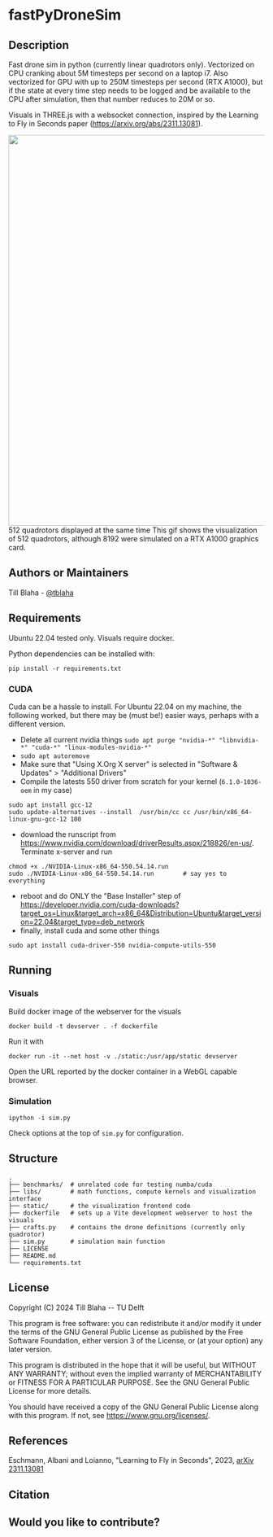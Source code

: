 <!--- 
    This is a README.md template for releasing a code project in a GitHub/Gitlab repository.    
    Under each section you can find commented text with explanation on what to add in each section.  
    Please modify the sections depending on needs, and delete all commented text once the README is done.   
    https://github.com/HeatherAn/recommended-coding-practices/blob/main/templates/README_code.md
-->

# fastPyDroneSim

## Description

<!--- Provide description of the contents of the code repository   
    * Provide information about what the code does  
    * Provide links for demos, blog posts, etc. (if applicable)  
    * Mention any caveats and assumptions that were considered  
-->  

Fast drone sim in python (currently linear quadrotors only). Vectorized on CPU
cranking about 5M timesteps per second on a laptop i7. 
Also vectorized for GPU with up to 250M timesteps per second (RTX A1000), but if
the state at every time step needs to be logged and be available to the CPU after simulation, then
that number reduces to 20M or so.

Visuals in THREE.js with a websocket connection, inspired by the Learning to Fly in Seconds paper (https://arxiv.org/abs/2311.13081).

<img src="docs/512quadRotors.gif" width="768">512 quadrotors displayed at the same time</img>
This gif shows the visualization of 512 quadrotors, although 8192 were simulated on a RTX A1000 graphics card.

<!--- Provide a changelog (if applicable)  
## History

-->



## Authors or Maintainers

<!--- Provide information about authors, maintainers and collaborators specifying contact details and role within the project, e.g.:   
    * Full name ([@GitHub username](https://github.com/username), [ORCID](https://doi.org/...), email address, institution/employer (role)  
-->

Till Blaha - [@tblaha](https://github.com/tblaha)



<!--- Provide a table of contents to help readers navigate the README  
## Table of Contents

-->



## Requirements  

Ubuntu 22.04 tested only. Visuals require docker.

Python dependencies can be installed with:

    pip install -r requirements.txt


### CUDA

Cuda can be a hassle to install. For Ubuntu 22.04 on my machine, the following
worked, but there may be (must be!) easier ways, perhaps with a different version.

- Delete all current nvidia things `sudo apt purge "nvidia-*" "libnvidia-*" "cuda-*" "linux-modules-nvidia-*"`
- `sudo apt autoremove`
- Make sure that "Using X.Org X server" is selected in "Software & Updates" > "Additional Drivers"
- Compile the latests 550 driver from scratch for your kernel (`6.1.0-1036-oem` in my case)
```
sudo apt install gcc-12
sudo update-alternatives --install  /usr/bin/cc cc /usr/bin/x86_64-linux-gnu-gcc-12 100
```
- download the runscript from https://www.nvidia.com/download/driverResults.aspx/218826/en-us/. Terminate x-server and run
```
chmod +x ./NVIDIA-Linux-x86_64-550.54.14.run
sudo ./NVIDIA-Linux-x86_64-550.54.14.run        # say yes to everything
```

- reboot and do ONLY the "Base Installer" step of https://developer.nvidia.com/cuda-downloads?target_os=Linux&target_arch=x86_64&Distribution=Ubuntu&target_version=22.04&target_type=deb_network
- finally, install cuda and some other things

```
sudo apt install cuda-driver-550 nvidia-compute-utils-550
```


<!--- Add badges of requirements e.g.:  
    [![Python 3.6](https://img.shields.io/badge/Python-3.6-3776AB)](https://www.python.org/downloads/release/python-360/)  
-->  

<!--- Provide details of the software required   
    * Add a `requirements.txt` file to the root directory for installing the necessary dependencies.   
    * Describe how to install requirements e.g. when using pip:  

        To install requirements:

        ```
            setup
            pip install -r requirements.txt
        ```

    * Alternatively, create an INSTALL.md. 
    * Provide any further instructions on how others can make sure the scripts are running for benchmarking examples (e.g. by using computational notebooks such as Jupyter notebooks) 
-->


## Running


### Visuals

Build docker image of the webserver for the visuals

    docker build -t devserver . -f dockerfile

Run it with

    docker run -it --net host -v ./static:/usr/app/static devserver

Open the URL reported by the docker container in a WebGL capable browser.


### Simulation

    ipython -i sim.py

Check options at the top of `sim.py` for configuration.



## Structure

<!--- Add here the directory structure of the repo, including file/directory naming conventions  
-->

```
.
├── benchmarks/  # unrelated code for testing numba/cuda
├── libs/        # math functions, compute kernels and visualization interface
├── static/      # the visualization frontend code
├── dockerfile   # sets up a Vite development webserver to host the visuals
├── crafts.py    # contains the drone definitions (currently only quadrotor)
├── sim.py       # simulation main function
├── LICENSE
├── README.md
└── requirements.txt
```

## License

Copyright (C) 2024 Till Blaha -- TU Delft

This program is free software: you can redistribute it and/or modify
it under the terms of the GNU General Public License as published by
the Free Software Foundation, either version 3 of the License, or
(at your option) any later version.

This program is distributed in the hope that it will be useful,
but WITHOUT ANY WARRANTY; without even the implied warranty of
MERCHANTABILITY or FITNESS FOR A PARTICULAR PURPOSE.  See the
GNU General Public License for more details.

You should have received a copy of the GNU General Public License
along with this program.  If not, see <https://www.gnu.org/licenses/>.


<!--- Add badge for the license under which the code will be released, e.g.:
    [![License](https://img.shields.io/badge/License-Apache%202.0-blue.svg)](https://opensource.org/licenses/Apache-2.0)  
-->

<!--- Place your license text in a file named LICENSE in the root of the repository.  
    * Include information about the license under which the contents of the repository are released publicly. If different licenses apply to different files, explain here which license applies to which file(s), create a LICENSE directory, and add there the licenses (legal text as .md or .txt) for the different files.
    * (If the employer waives its copyright to its employees when the code is released as open-source) Add the copyright statement from the employer of the authors and maintainers (one copyright statement per employer) e.g.: 

    The contents of this repository are licensed under a **Apache License 2.0** license (see LICENSE file).

    Copyright notice:  

    <employer> hereby disclaims all copyright interest in the program “[name_program]” (provide one line description of the content or function) written by the Author(s).  
    <employer representative>, <employer>.  

    © [year_of_release], [name_authors], [reference project, grant or study if desired]  
-->



## References

<!--- Provide links to applicable references    
--> 
Eschmann, Albani and Loianno, "Learning to Fly in Seconds", 2023, [arXiv 2311.13081](https://arxiv.org/abs/2311.13081)


## Citation

<!--- Make the repository citable 
    * If you will be using the Zenodo-Github integration, add the following reference and the DOI of the Zenodo repository:

        If you want to cite this repository in your research paper, please use the following information:
        Reference: [Making Your Code Citable](https://guides.github.com/activities/citable-code/)  

    * If you will be using the 4TU.ResearchData-Github integration, add the following reference and the DOI of the 4TU.ResearchData repository:

        If you want to cite this repository in your research paper, please use the following information:   
        Reference: [Connecting 4TU.ResearchData with Git](https://data.4tu.nl/info/about-your-data/getting-started)   
-->



## Would you like to contribute?

<!--- Add here how you would like others to contribute to this project (e.g. forking, opening issues only, etc.)

    * Do not forget to mention how others can specify how they contributed to the project (e.g., add their names in a separate list of Contributors in the README; add their contributions in separate files specifying their copyright attribution at the top of the source files as commented text; etc.)  
-->
